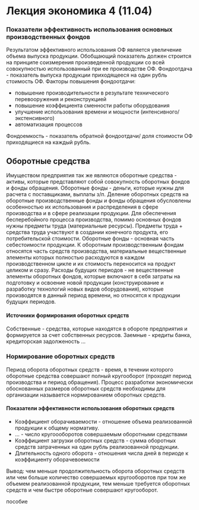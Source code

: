 # Лекция экономика 4 (11.04)
###  Показатели эффективность использования основных производственных фондов

Результатом эффективного использования ОФ является увеличение объема выпуска продукции.
Обобщающий показатель должен строится на принципе соизмерения произведенной продукции со всей совокупностью использованный при ее производстве ОФ.
Фондоотдача - показатель выпуска продукции приходящееся на один рубль стоимость ОФ.
Факторы повышения фондоотдачи:
- повышение производительности в результате технического перевооружения и реконструкцией
- повышение коэффициента сменности работы оборудования
- улучшение использования времени и мощности (интенсивного/экстенсивного)
- автоматизация процессов

Фондоемкость - показатель обратной фондоотдачи/ доля стоимости ОФ приходящиеся на каждый рубль.

## Оборотные средства

Имуществом предприятия так же являются оборотные средства - активы, которые представляют собой совокупность оборотных фондов и фонды обращения.
Оборотные фонды - деньги, которые нужны для расчета с поставщиками, выплаты з/п.
Деление оборотных средств на оборотные производственные фонды и фонды обращения обусловлены особенностью их использования и распределения в сфере производства и в сфере реализации продукции.
Для обеспечения бесперебойного процесса производства, помимо основных фондов нужны предметы труда (материальные ресурсы). Предметы труда + средства труда участвуют в создании конечного продукта, его потребительской стоимости.
Оборотные фонды - основная часть себестоимости продукции.
К оборотным производственным фондам относятся часть средств производства, материальные вещественные элементы которых полностью расходуются в каждом производственном цикле и их стоимость переносится на продукт целиком и сразу.
Расходы будущих периодов - не вещественные элементы оборотных фондов, которые включают в себя затраты на подготовку и освоение новой продукции (конструирование и разработку технологий новых видов оборудования), которые производятся в данный период времени, но относятся к продукции будущих периодов.

#### Источники формирования оборотных средств
Собственные - средства, которые находятся в обороте предприятия и формируется за счет собственных ресурсов.
Заемные - кредиты банка, кредиторская задолженость ...

### Нормирование оборотных средств
Период оборота оборотных средств - время, в течении которого оборотные средства совершают полный кругооборот (проходят период производства и период обращения).
Процесс разработки экономически обоснованных размеров оборотных средств необходимы для организации называется нормированием оборотных средств.
#### Показатели эффективности использования оборотных средств
- Коэффициент оборачиваемости - отношение объема реализованной продукции к общему нормативу.
- ... - число кругоооборотов совершаемым оборотными средствами 
- Коэффициент загрузки оборотных средств - сумма оборотных средств затраченных на один рубль реализованной продукции.
- Длительность одного оборота - отношения числа дней в периоде к коэффициенту оборачевоемости

Вывод: чем меньше продолжительность оборота оборотных средств или чем больше количество совершаемых кругооборотов при том же объемем реализованной продукции, тем меньше требуется оборотных средств и чем быстре оборотные совершают кругооборот.

пособие 